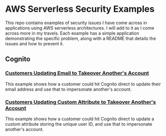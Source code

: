 # AWS Serverless Security Examples
This repo contains examples of security issues I have come across in applications using AWS serverless architectures. I will add to it as I come across more in my travels. Each example has a simple application demonstrating the specific problem, along with a README that details the issues and how to prevent it.

## Cognito
### [Customers Updating Email to Takeover Another's Account](cognito-email-update)
This example shows how a customer could hit Cognito direct to update their email address and use that to impersonate another's account.

### [Customers Updating Custom Attribute to Takeover Another's Account](cognito-userid-update)
This example shows how a customer could hit Cognito direct to update a custom attribute storing the unique user ID, and use that to impersonate another's account.
